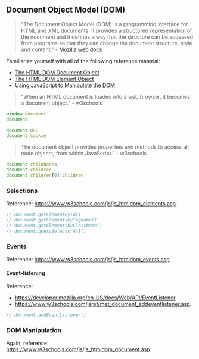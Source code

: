 ## Document Object Model (DOM)

> "The Document Object Model (DOM) is a programming interface for HTML and XML documents. It provides a structured representation of the document and it defines a way that the structure can be accessed from programs so that they can change the document structure, style and content." - [Mozilla web docs](https://developer.mozilla.org/en-US/docs/Web/API/Document_Object_Model/Introduction)

Familiarize yourself with all of the following reference material:

  + [The HTML DOM Document Object](https://www.w3schools.com/jsref/dom_obj_document.asp)
  + [The HTML DOM Element Object](https://www.w3schools.com/jsref/dom_obj_all.asp)
  + [Using JavaScript to Manipulate the DOM](https://www.w3schools.com/js/js_htmldom_document.asp)

> "When an HTML document is loaded into a web browser, it becomes a document object." - w3schools

```` js
window.document
document
````

```` js
document.URL
document.cookie

````

> The document object provides properties and methods to access all node objects, from within JavaScript." - w3schools

```` js
document.childNodes
document.children
document.children[0].children
````

### Selections

Reference: https://www.w3schools.com/js/js_htmldom_elements.asp.

```` js
// document.getElementById()
// document.getElementsByTagName()
// document.getElementsByClassName()
// document.querySelectorAll()
````

### Events

Reference: https://www.w3schools.com/js/js_htmldom_events.asp.

#### Event-listening

Reference:
  + https://developer.mozilla.org/en-US/docs/Web/API/EventListener
  + https://www.w3schools.com/jsref/met_document_addeventlistener.asp.

```` js
// document.addEventListener()
````

### DOM Manipulation

Again, reference: https://www.w3schools.com/js/js_htmldom_document.asp.
